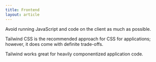 ```yaml
---
title: Frontend
layout: article
---
```


Avoid running JavaScript and code on the client as much as possible.

Tailwind CSS is the recommended approach for CSS for applications; however, it does come with definite trade-offs.

Tailwind works great for heavily componentized application code.

